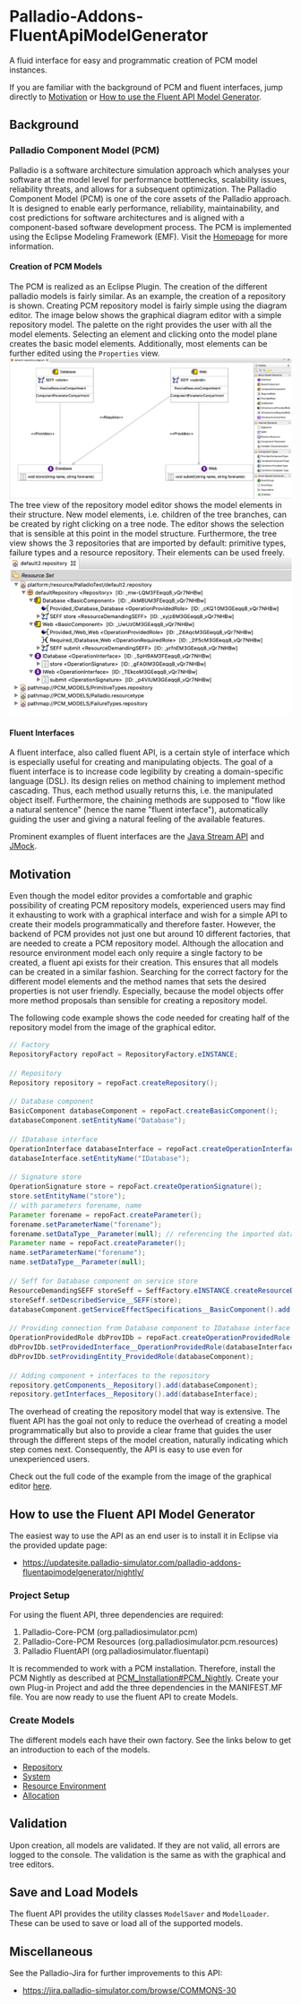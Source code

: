 
# Palladio-Addons-FluentApiModelGenerator
A fluid interface for easy and programmatic creation of PCM model instances.

If you are familiar with the background of PCM and fluent interfaces, jump directly to [Motivation](#motivation) or [How to use the Fluent API Model Generator](#how-to-use-the-fluent-api-model-generator).

## Background

### Palladio Component Model (PCM)
Palladio is a software architecture simulation approach which analyses your software at the model level for performance bottlenecks, scalability issues, reliability threats, and allows for a subsequent optimization.
The Palladio Component Model (PCM) is one of the core assets of the Palladio approach. It is designed to enable early performance, reliability, maintainability, and cost predictions for software architectures and is aligned with a component-based software development process. The PCM is implemented using the Eclipse Modeling Framework (EMF). Visit the [Homepage](https://www.palladio-simulator.com) for more information.

#### Creation of PCM Models
The PCM is realized as an Eclipse Plugin. The creation of the different palladio models is fairly similar. As an example, the creation of a repository is shown. Creating PCM repository model is fairly simple using the diagram editor. The image below shows the graphical diagram editor with a simple repository model. The palette on the right provides the user with all the model elements. Selecting an element and clicking onto the model plane creates the basic model elements. Additionally, most elements can be further edited using the ```Properties``` view.
![PCM Repository Model: Diagram Editor](documentation/pcm_repo_model_diagram.png "PCM Repository Model: Diagram Editor")
The tree view of the repository model editor shows the model elements in their structure. New model elements, i.e. children of the tree branches, can be created by right clicking on a tree node. The editor shows the selection that is sensible at this point in the model structure. Furthermore, the tree view shows the 3 repositories that are imported by default: primitive types, failure types and a resource repository. Their elements can be used freely.
![PCM Repository Model: Tree Editor](documentation/pcm_repo_model_tree.png "PCM Repository Model: Tree Editor")

#### Fluent Interfaces
A fluent interface, also called fluent API, is a certain style of interface which is especially useful for creating and manipulating objects. The goal of a fluent interface is to increase code legibility by creating a domain-specific language (DSL). Its design relies on method chaining to implement method cascading. Thus, each method usually returns this, i.e. the manipulated object itself. Furthermore, the chaining methods are supposed to "flow like a natural sentence" (hence the name "fluent interface"), automatically guiding the user and giving a natural feeling of the available features.

Prominent examples of fluent interfaces are the [Java Stream API](https://docs.oracle.com/javase/8/docs/api/java/util/stream/package-summary.html) and [JMock](http://jmock.org).

## Motivation
Even though the model editor provides a comfortable and graphic possibility of creating PCM repository models, experienced users may find it exhausting to work with a graphical interface and wish for a simple API to create their models programmatically and therefore faster.
However, the backend of PCM provides not just one but around 10 different factories, that are needed to create a PCM repository model. Although the allocation and resource environment model each only require a single factory to be created, a fluent api exists for their creation. This ensures that all models can be created in a similar fashion. Searching for the correct factory for the different model elements and the method names that sets the desired properties is not user friendly. Especially, because the model objects offer more method proposals than sensible for creating a repository model.

The following code example shows the code needed for creating half of the repository model from the image of the graphical editor.

```java
// Factory
RepositoryFactory repoFact = RepositoryFactory.eINSTANCE;

// Repository
Repository repository = repoFact.createRepository();

// Database component
BasicComponent databaseComponent = repoFact.createBasicComponent();
databaseComponent.setEntityName("Database");

// IDatabase interface
OperationInterface databaseInterface = repoFact.createOperationInterface();
databaseInterface.setEntityName("IDatabase");

// Signature store
OperationSignature store = repoFact.createOperationSignature();
store.setEntityName("store");
// with parameters forename, name
Parameter forename = repoFact.createParameter();
forename.setParameterName("forename");
forename.setDataType__Parameter(null); // referencing the imported data types poses another problem
Parameter name = repoFact.createParameter();
name.setParameterName("forename");
name.setDataType__Parameter(null);

// Seff for Database component on service store
ResourceDemandingSEFF storeSeff = SeffFactory.eINSTANCE.createResourceDemandingSEFF();
storeSeff.setDescribedService__SEFF(store);
databaseComponent.getServiceEffectSpecifications__BasicComponent().add(storeSeff);

// Providing connection from Database component to IDatabase interface
OperationProvidedRole dbProvIDb = repoFact.createOperationProvidedRole();
dbProvIDb.setProvidedInterface__OperationProvidedRole(databaseInterface);
dbProvIDb.setProvidingEntity_ProvidedRole(databaseComponent);

// Adding component + interfaces to the repository
repository.getComponents__Repository().add(databaseComponent);
repository.getInterfaces__Repository().add(databaseInterface);
```

The overhead of creating the repository model that way is extensive. The fluent API has the goal not only to reduce the overhead of creating a model programmatically but also to provide a clear frame that guides the user through the different steps of the model creation, naturally indicating which step comes next. Consequently, the API is easy to use even for unexperienced users.

Check out the full code of the example from the image of the graphical editor [here](documentation/repository.md#example).

## How to use the Fluent API Model Generator

The easiest way to use the API as an end user is to install it in Eclipse via the provided update page:
* https://updatesite.palladio-simulator.com/palladio-addons-fluentapimodelgenerator/nightly/

### Project Setup

For using the fluent API, three dependencies are required:
1. Palladio-Core-PCM (org.palladiosimulator.pcm)
2. Palladio-Core-PCM Resources (org.palladiosimulator.pcm.resources)
3. Palladio FluentAPI (org.palladiosimulator.fluentapi)

It is recommended to work with a PCM installation. Therefore, install the PCM Nightly as described at [PCM_Installation#PCM_Nightly](https://sdqweb.ipd.kit.edu/wiki/PCM_Installation#PCM_Nightly).
Create your own Plug-in Project and add the three dependencies in the MANIFEST.MF file.
You are now ready to use the fluent API to create Models.

### Create Models
The different models each have their own factory. See the links below to get an introduction to each of the models.
- [Repository](documentation/repository.md)
- [System](documentation/system.md)
- [Resource Environment](documentation/resourceEnvironment.md)
- [Allocation](documentation/allocation.md)

## Validation
Upon creation, all models are validated. If they are not valid, all errors are logged to the console. The validation is the same as with the graphical and tree editors.

## Save and Load Models
The fluent API provides the utility classes ```ModelSaver``` and ```ModelLoader```. These can be used to save or load all of the supported models.

## Miscellaneous
See the Palladio-Jira for further improvements to this API:
* https://jira.palladio-simulator.com/browse/COMMONS-30

